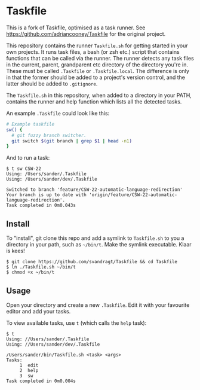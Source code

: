 # Taskfile

This is a fork of Taskfile, optimised as a task runner. See https://github.com/adriancooney/Taskfile for the original project.

This repository contains the runner `Taskfile.sh` for getting started in your own projects. It runs task files, a bash (or zsh etc.) script that contains functions that can be called via the runner. The runner detects any task files in the current, parent, grandparent etc directory  of the directory you're in. These must be called `.Taskfile` or `.Taskfile.local`. The difference is only in that the former should be added to a project's version control, and the latter should be added to `.gitignore`.

The `Taskfile.sh` in this repository, when added to a directory in your PATH, contains the runner and help function which lists all the detected tasks.

An example `.Taskfile` could look like this:

```sh
# Example taskfile
sw() {
  # git fuzzy branch switcher.
  git switch $(git branch | grep $1 | head -n1)
}
```

And to run a task:


    $ t sw CSW-22
    Using: /Users/sander/.Taskfile
    Using: /Users/sander/dev/.Taskfile
     
    Switched to branch 'feature/CSW-22-automatic-language-redirection'
    Your branch is up to date with 'origin/feature/CSW-22-automatic-language-redirection'.
    Task completed in 0m0.043s


## Install
To "install", git clone this repo and add a symlink to `Taskfile.sh` to you a directory in your path, such as `~/bin/t`. Make the symlink executable. Klaar is kees!

```
$ git clone https://github.com/svandragt/Taskfile && cd Taskfile
$ ln ./Taskfile.sh ~/bin/t
$ chmod +x ~/bin/t
```

## Usage

Open your directory and create a new `.Taskfile`. Edit it with your favourite editor and add your tasks.

To view available tasks, use `t` (which calls the `help` task):

    $ t
    Using: //Users/sander/.Taskfile
    Using: //Users/sander/dev/.Taskfile
     
    /Users/sander/bin/Taskfile.sh <task> <args>
    Tasks:
         1  edit
         2  help
         3  sw
    Task completed in 0m0.004s

